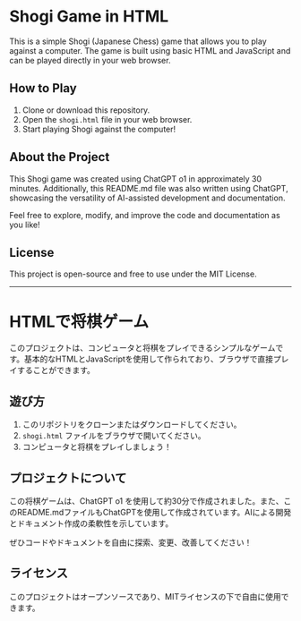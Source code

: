 # Shogi Game in HTML

This is a simple Shogi (Japanese Chess) game that allows you to play against a computer. The game is built using basic HTML and JavaScript and can be played directly in your web browser.

## How to Play
1. Clone or download this repository.
2. Open the `shogi.html` file in your web browser.
3. Start playing Shogi against the computer!

## About the Project
This Shogi game was created using ChatGPT o1 in approximately 30 minutes. Additionally, this README.md file was also written using ChatGPT, showcasing the versatility of AI-assisted development and documentation.

Feel free to explore, modify, and improve the code and documentation as you like!

## License
This project is open-source and free to use under the MIT License.

---

# HTMLで将棋ゲーム

このプロジェクトは、コンピュータと将棋をプレイできるシンプルなゲームです。基本的なHTMLとJavaScriptを使用して作られており、ブラウザで直接プレイすることができます。

## 遊び方
1. このリポジトリをクローンまたはダウンロードしてください。
2. `shogi.html` ファイルをブラウザで開いてください。
3. コンピュータと将棋をプレイしましょう！

## プロジェクトについて
この将棋ゲームは、ChatGPT o1 を使用して約30分で作成されました。また、このREADME.mdファイルもChatGPTを使用して作成されています。AIによる開発とドキュメント作成の柔軟性を示しています。

ぜひコードやドキュメントを自由に探索、変更、改善してください！

## ライセンス
このプロジェクトはオープンソースであり、MITライセンスの下で自由に使用できます。
